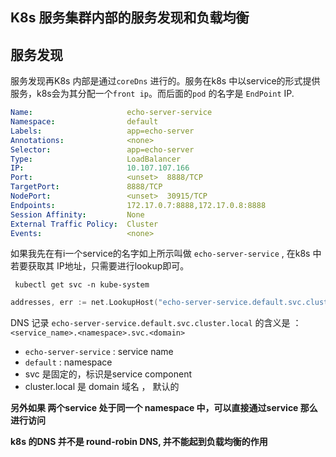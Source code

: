 ## K8s 服务集群内部的服务发现和负载均衡

## 服务发现

服务发现再K8s 内部是通过`coreDns` 进行的。服务在k8s 中以service的形式提供服务，k8s会为其分配一个`front ip`。而后面的`pod` 的名字是 `EndPoint` IP.

```yaml
Name:                     echo-server-service
Namespace:                default
Labels:                   app=echo-server
Annotations:              <none>
Selector:                 app=echo-server
Type:                     LoadBalancer
IP:                       10.107.107.166
Port:                     <unset>  8888/TCP
TargetPort:               8888/TCP
NodePort:                 <unset>  30915/TCP
Endpoints:                172.17.0.7:8888,172.17.0.8:8888
Session Affinity:         None
External Traffic Policy:  Cluster
Events:                   <none>
```



如果我先在有i一个service的名字如上所示叫做 `echo-server-service` , 在k8s 中若要获取其 IP地址，只需要进行lookup即可。 

```
 kubectl get svc -n kube-system
```



```go
addresses, err := net.LookupHost("echo-server-service.default.svc.cluster.local")
```

DNS 记录 `echo-server-service.default.svc.cluster.local` 的含义是 ： `<service_name>.<namespace>.svc.<domain>  `

+ `echo-server-service` : service name
+ `default` : namespace 
+ svc 是固定的，标识是service component
+ cluster.local 是 domain 域名 ， 默认的

**另外如果 两个service 处于同一个 namespace 中，可以直接通过service 那么 进行访问**

**k8s 的DNS 并不是 round-robin DNS, 并不能起到负载均衡的作用**